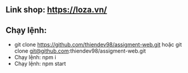 ## Link shop: https://loza.vn/

## Chạy lệnh:

- git clone https://github.com/thiendev98/assigment-web.git hoặc git clone git@github.com:thiendev98/assigment-web.git
- Chạy lệnh: npm i
- Chạy lệnh: npm start
